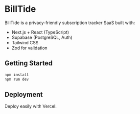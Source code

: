 # BillTide

BillTide is a privacy-friendly subscription tracker SaaS built with:

- Next.js + React (TypeScript)
- Supabase (PostgreSQL, Auth)
- Tailwind CSS
- Zod for validation

## Getting Started

```bash
npm install
npm run dev
```

## Deployment

Deploy easily with Vercel.
